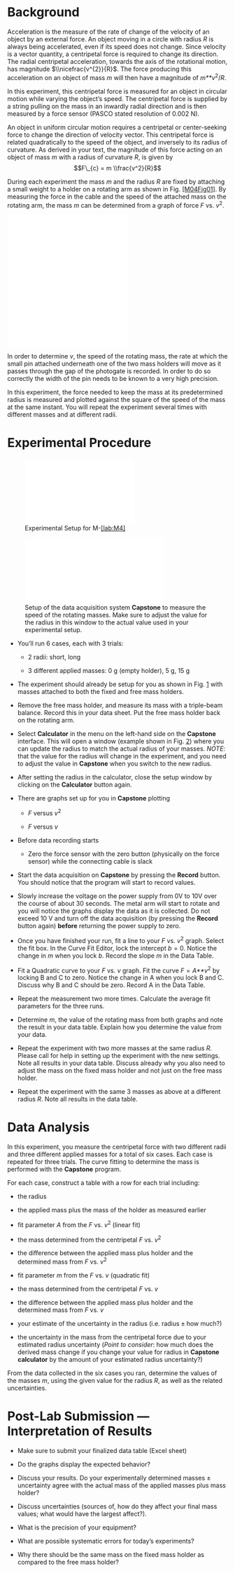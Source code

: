 <span id="lab:M4" label="lab:M4"></span>

# Background

Acceleration is the measure of the rate of change of the velocity of an
object by an external force. An object moving in a circle with radius
*R* is always being accelerated, even if its speed does not change.
Since velocity is a vector quantity, a centripetal force is required to
change its direction. The radial centripetal acceleration, towards the
axis of the rotational motion, has magnitude $\\nicefrac{v^{2}}{R}$. The
force producing this acceleration on an object of mass *m* will then
have a magnitude of *m**v*<sup>2</sup>/*R*.

In this experiment, this centripetal force is measured for an object in
circular motion while varying the object’s speed. The centripetal force
is supplied by a string pulling on the mass in an inwardly radial
direction and is then measured by a force sensor (PASCO stated
resolution of 0.002 N).

An object in uniform circular motion requires a centripetal or
center-seeking force to change the direction of velocity vector. This
centripetal force is related quadratically to the speed of the object,
and inversely to its radius of curvature. As derived in your text, the
magnitude of this force acting on an object of mass *m* with a radius of
curvature *R*, is given by
$$F\_{c} = m \\frac{v^2}{R}$$

During each experiment the mass *m* and the radius *R* are fixed by
attaching a small weight to a holder on a rotating arm as shown in
Fig. <a href="#M04Fig01" data-reference-type="ref"
data-reference="M04Fig01">[M04Fig01]</a>. By measuring the force in the
cable and the speed of the attached mass on the rotating arm, the mass
*m* can be determined from a graph of force *F* vs. *v*<sup>2</sup>.

<div class="center">

<embed src="Experiment08Figures/Figure01a.pdf" style="width:2.9in" />
<embed src="Experiment08Figures/Figure01b.pdf" style="width:2.9in" />

</div>

In order to determine *v*, the speed of the rotating mass, the rate at
which the small pin attached underneath one of the two mass holders will
move as it passes through the gap of the photogate is recorded. In order
to do so correctly the width of the pin needs to be known to a very high
precision.

In this experiment, the force needed to keep the mass at its
predetermined radius is measured and plotted against the square of the
speed of the mass at the same instant. You will repeat the experiment
several times with different masses and at different radii.

# Experimental Procedure

<div class="center">

<figure>
<embed src="Experiment08Figures/Figure02.pdf" id="M04Fig02"
style="width:2.6in" />
<figcaption aria-hidden="true">Experimental Setup for M-<a
href="#lab:M4" data-reference-type="ref"
data-reference="lab:M4">[lab:M4]</a></figcaption>
</figure>

</div>

<div class="center">

<figure>
<embed src="Experiment08Figures/Figure03.pdf" id="M04Fig03"
style="width:3.3in" />
<figcaption aria-hidden="true">Setup of the data acquisition system
<strong>Capstone</strong> to measure the speed of the rotating masses.
Make sure to adjust the value for the radius in this window to the
actual value used in your experimental setup.</figcaption>
</figure>

</div>

-   You’ll run 6 cases, each with 3 trials:

    -   2 radii: short, long

    -   3 different applied masses: 0 g (empty holder), 5 g, 15 g

-   The experiment should already be setup for you as shown in
    Fig. <a href="#M04Fig02" data-reference-type="ref"
    data-reference="M04Fig02">1</a> with masses attached to both the
    fixed and free mass holders.

-   Remove the free mass holder, and measure its mass with a triple-beam
    balance. Record this in your data sheet. Put the free mass holder
    back on the rotating arm.

-   Select **Calculator** in the menu on the left-hand side on the
    **Capstone** interface. This will open a window (example shown in
    Fig. <a href="#M04Fig03" data-reference-type="ref"
    data-reference="M04Fig03">2</a>) where you can update the radius to
    match the actual radius of your masses. *NOTE*: that the value for
    the radius will change in the experiment, and you need to adjust the
    value in **Capstone** when you switch to the new radius.

-   After setting the radius in the calculator, close the setup window
    by clicking on the **Calculator** button again.

-   There are graphs set up for you in **Capstone** plotting

    -   *F* versus *v*<sup>2</sup>

    -   *F* versus *v*

-   Before data recording starts

    -   Zero the force sensor with the zero button (physically on the
        force sensor) while the connecting cable is slack

-   Start the data acquisition on **Capstone** by pressing the
    **Record** button. You should notice that the program will start to
    record values.

-   Slowly increase the voltage on the power supply from 0V to 10V over
    the course of about 30 seconds. The metal arm will start to rotate
    and you will notice the graphs display the data as it is collected.
    Do not exceed 10 V and turn off the data acquisition (by pressing
    the **Record** button again) **before** returning the power supply
    to zero.

-   Once you have finished your run, fit a line to your *F* vs.
    *v*<sup>2</sup> graph. Select the fit box. In the Curve Fit Editor,
    lock the intercept *b* = 0. Notice the change in *m* when you lock
    *b*. Record the slope *m* in the Data Table.

-   Fit a Quadratic curve to your *F* vs. *v* graph. Fit the curve
    *F* = *A**v*<sup>2</sup> by locking B and C to zero. Notice the
    change in A when you lock B and C. Discuss why B and C should be
    zero. Record A in the Data Table.

-   Repeat the measurement two more times. Calculate the average fit
    parameters for the three runs.

-   Determine *m*, the value of the rotating mass from both graphs and
    note the result in your data table. Explain how you determine the
    value from your data.

-   Repeat the experiment with two more masses at the same radius *R*.
    Please call for help in setting up the experiment with the new
    settings. Note all results in your data table. Discuss already why
    you also need to adjust the mass on the fixed mass holder and not
    just on the free mass holder.

-   Repeat the experiment with the same 3 masses as above at a different
    radius *R*. Note all results in the data table.

# Data Analysis

In this experiment, you measure the centripetal force with two different
radii and three different applied masses for a total of six cases. Each
case is repeated for three trials. The curve fitting to determine the
mass is performed with the **Capstone** program.

For each case, construct a table with a row for each trial including:

-   the radius

-   the applied mass plus the mass of the holder as measured earlier

-   fit parameter *A* from the *F* vs. *v*<sup>2</sup> (linear fit)

-   the mass determined from the centripetal *F* vs. *v*<sup>2</sup>

-   the difference between the applied mass plus holder and the
    determined mass from *F* vs. *v*<sup>2</sup>

-   fit parameter *m* from the *F* vs. *v* (quadratic fit)

-   the mass determined from the centripetal *F* vs. *v*

-   the difference between the applied mass plus holder and the
    determined mass from *F* vs. *v*

-   your estimate of the uncertainty in the radius (i.e.
    radius ± how much?)

-   the uncertainty in the mass from the centripetal force due to your
    estimated radius uncertainty (*Point to consider*: how much does the
    derived mass change if you change your value for radius in
    **Capstone calculator** by the amount of your estimated radius
    uncertainty?)

From the data collected in the six cases you ran, determine the values
of the masses *m*, using the given value for the radius *R*, as well as
the related uncertainties.

# Post-Lab Submission — Interpretation of Results

-   Make sure to submit your finalized data table (Excel sheet)

-   Do the graphs display the expected behavior?

-   Discuss your results. Do your experimentally determined masses ±
    uncertainty agree with the actual mass of the applied masses plus
    mass holder?

-   Discuss uncertainties (sources of, how do they affect your final
    mass values; what would have the largest affect?).

-   What is the precision of your equipment?

-   What are possible systematic errors for today’s experiments?

-   Why there should be the same mass on the fixed mass holder as
    compared to the free mass holder?
